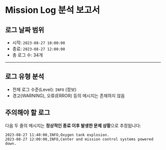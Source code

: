 # Mission Log 분석 보고서

## 로그 날짜 범위
- 시작: `2023-08-27 10:00:00`
- 종료: `2023-08-27 12:00:00`
- 총 로그 수: 34개

---

## 로그 유형 분석

- 전체 로그 수준(Level): `INFO` (정보)
- 경고(WARNING), 오류(ERROR) 등의 메시지는 존재하지 않음


## 주의해야 할 로그

다음 두 줄의 메시지는 **정상적인 종료 이후 발생한 문제 상황**으로 추정됩니다:

```text
2023-08-27 11:40:00,INFO,Oxygen tank explosion.
2023-08-27 12:00:00,INFO,Center and mission control systems powered down.